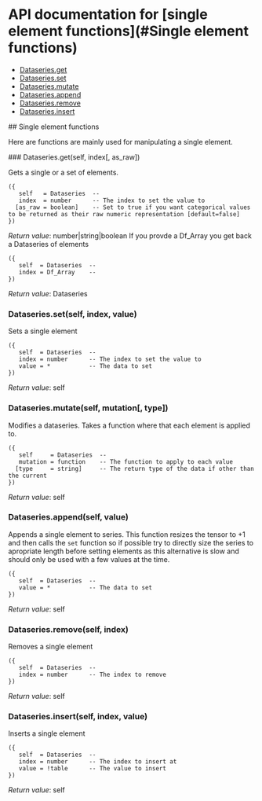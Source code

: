 # API documentation for [single element functions](#__Single element functions__)
- [Dataseries.get](#Dataseries.get)
- [Dataseries.set](#Dataseries.set)
- [Dataseries.mutate](#Dataseries.mutate)
- [Dataseries.append](#Dataseries.append)
- [Dataseries.remove](#Dataseries.remove)
- [Dataseries.insert](#Dataseries.insert)

<a name="__Single element functions__">
## Single element functions

Here are functions are mainly used for manipulating a single element.

<a name="Dataseries.get">
### Dataseries.get(self, index[, as_raw])

Gets a single or a set of elements.

```
({
   self   = Dataseries  -- 
   index  = number      -- The index to set the value to
  [as_raw = boolean]    -- Set to true if you want categorical values to be returned as their raw numeric representation [default=false]
})
```

_Return value_: number|string|boolean
If you provde a Df_Array you get back a Dataseries of elements

```
({
   self  = Dataseries  -- 
   index = Df_Array    -- 
})
```

_Return value_:  Dataseries
<a name="Dataseries.set">
### Dataseries.set(self, index, value)

Sets a single element

```
({
   self  = Dataseries  -- 
   index = number      -- The index to set the value to
   value = *           -- The data to set
})
```

_Return value_: self
<a name="Dataseries.mutate">
### Dataseries.mutate(self, mutation[, type])

Modifies a dataseries. Takes a function where that each element is applied to.

```
({
   self     = Dataseries  -- 
   mutation = function    -- The function to apply to each value
  [type     = string]     -- The return type of the data if other than the current
})
```

_Return value_: self
<a name="Dataseries.append">
### Dataseries.append(self, value)

Appends a single element to series. This function resizes the tensor to +1
and then calls the `set` function so if possible try to directly size the
series to apropriate length before setting elements as this alternative is
slow and should only be used with a few values at the time.

```
({
   self  = Dataseries  -- 
   value = *           -- The data to set
})
```

_Return value_: self
<a name="Dataseries.remove">
### Dataseries.remove(self, index)

Removes a single element

```
({
   self  = Dataseries  -- 
   index = number      -- The index to remove
})
```

_Return value_: self
<a name="Dataseries.insert">
### Dataseries.insert(self, index, value)

Inserts a single element

```
({
   self  = Dataseries  -- 
   index = number      -- The index to insert at
   value = !table      -- The value to insert
})
```

_Return value_: self